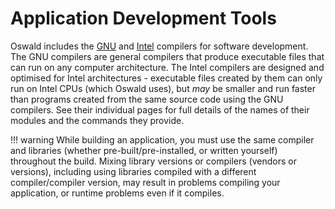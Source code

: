 # Application Development Tools

Oswald includes the [GNU](../software/gnu-compilers.md) and [Intel](../software/intel-compilers.md) compilers for software development. The GNU compilers are general compilers that produce executable files that can run on any computer architecture. The Intel compilers are designed and optimised for Intel architectures - executable files created by them can only run on Intel CPUs (which Oswald uses), but *may* be smaller and run faster than programs created from the same source code using the GNU compilers. See their individual pages for full details of the names of their modules and the commands they provide.

!!! warning
    While building an application, you must use the same compiler and libraries (whether pre-built/pre-installed, or written yourself) throughout the build. Mixing library versions or compilers (vendors or versions), including using libraries compiled with a different compiler/compiler version, may result in problems compiling your application, or runtime problems even if it compiles.
